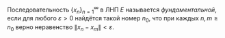 Последовательность $\{x_n\}_{n=1}^\infty$ в ЛНП $E$ называется
*фундаментальной*, если для любого $\varepsilon> 0$ найдётся такой номер
$n_0$, что при каждых $n,m \geqslant n_0$ верно неравенство
$\lVert x_n-x_m \rVert<\varepsilon$.
